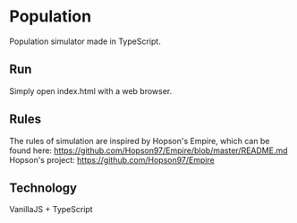 # Population
Population simulator made in TypeScript.
## Run
Simply open index.html with a web browser.
## Rules
The rules of simulation are inspired by Hopson's Empire, which can be found here: https://github.com/Hopson97/Empire/blob/master/README.md
Hopson's project: https://github.com/Hopson97/Empire
## Technology
VanillaJS + TypeScript

